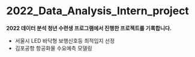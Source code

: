 # 2022_Data_Analysis_Intern_project

**2022 데이터 분석 청년 수련생 프로그램에서 진행한 프로젝트를 기록합니다.**

* 서울시 LED 바닥형 보행신호등 최적입지 선정
* 김포공항 항공화물 수요예측 모델링
